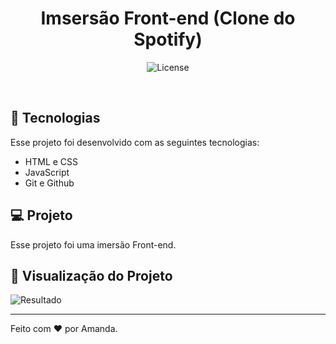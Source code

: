 <h1 align="center"> Imsersão Front-end (Clone do Spotify) </h1>


<p align="center">
  <img alt="License" src="https://img.shields.io/static/v1?label=license&message=MIT&color=49AA26&labelColor=000000">
</p>

<br>



## 🚀 Tecnologias

Esse projeto foi desenvolvido com as seguintes tecnologias:

- HTML e CSS
- JavaScript
- Git e Github


## 💻 Projeto

Esse projeto foi uma imersão Front-end.

## 🔖 Visualização do Projeto

![Resultado](https://github.com/Asantosvp/Imers-o-front-end-/assets/98029661/9ce46752-58b7-45e3-a0d7-7e540c82c65b)




---

Feito com ♥ por Amanda.
